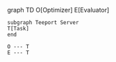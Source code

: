graph TD
    O[Optimizer]
    E[Evaluator]

    subgraph Teeport Server
    T[Task]
    end

    O --- T
    E --- T